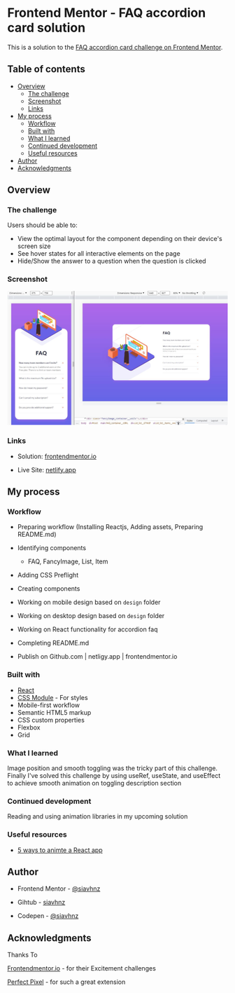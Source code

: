 # Frontend Mentor - FAQ accordion card solution

This is a solution to the [FAQ accordion card challenge on Frontend Mentor](https://www.frontendmentor.io/challenges/faq-accordion-card-XlyjD0Oam).

## Table of contents

- [Overview](#overview)
  - [The challenge](#the-challenge)
  - [Screenshot](#screenshot)
  - [Links](#links)
- [My process](#my-process)
  - [Workflow](#workflow)
  - [Built with](#built-with)
  - [What I learned](#what-i-learned)
  - [Continued development](#continued-development)
  - [Useful resources](#useful-resources)
- [Author](#author)
- [Acknowledgments](#acknowledgments)

## Overview

### The challenge

Users should be able to:

- View the optimal layout for the component depending on their device's screen size
- See hover states for all interactive elements on the page
- Hide/Show the answer to a question when the question is clicked

### Screenshot

![screenshot](./screenshot/screenshot.jpg)

### Links

- Solution: [frontendmentor.io](https://www.frontendmentor.io/solutions/faq-accordion-card-DJ5zbtFUT0)

- Live Site: [netlify.app](https://faq-ac-card.netlify.app/)

## My process

### Workflow

- Preparing workflow (Installing Reactjs, Adding assets, Preparing README.md)

- Identifying components
  - FAQ, FancyImage, List, Item

- Adding CSS Preflight

- Creating components

- Working on mobile design based on `design` folder

- Working on desktop design based on `design` folder

- Working on React functionality for accordion faq

- Completing README.md

- Publish on Github.com | netligy.app | frontendmentor.io


### Built with

- [React](https://reactjs.org/)
- [CSS Module](https://create-react-app.dev/docs/adding-a-css-modules-stylesheet) - For styles
- Mobile-first workflow
- Semantic HTML5 markup
- CSS custom properties
- Flexbox
- Grid

### What I learned

Image position and smooth toggling was the tricky part of this challenge. Finally I've solved this challenge by using useRef, useState, and useEffect 
to achieve smooth animation on toggling description section

### Continued development

Reading and using animation libraries in my upcoming solution

### Useful resources

- [5 ways to animte a React app](https://medium.com/hackernoon/5-ways-to-animate-a-reactjs-app-in-2019-56eb9af6e3bf)

## Author

- Frontend Mentor - [@siavhnz](https://www.frontendmentor.io/profile/siavhnz)

- Gihtub - [siavhnz](https://github.com/siavhnz)

- Codepen - [@siavhnz](https://codepen.io/siavhnz)

## Acknowledgments

Thanks To

[Frontendmentor.io](https://www.frontendmentor.io/challenges) - for their Excitement challenges  

[Perfect Pixel](https://chrome.google.com/webstore/detail/perfectpixel-by-welldonec/dkaagdgjmgdmbnecmcefdhjekcoceebi?hl=en) - for such a great extension

